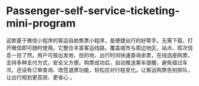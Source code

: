 # Passenger-self-service-ticketing-mini-program
这款基于微信小程序的客运自助售票小程序，是便捷出行的好帮手。无需下载，打开微信即可随时使用。它整合丰富客运线路，覆盖城市与周边地区，站点、班次信息一目了然。用户可按出发地、目的地、出行时间快速查询余票，在线选座购票，支持多种支付方式，安全又方便。购票成功后，自动推送乘车提醒，避免错过车次。还设有订单查询、改签退票功能，轻松应对行程变化。让客运购票告别排队，让出行规划更高效、更省心 。 
